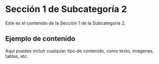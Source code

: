# Sección 1 de Subcategoría 2

Este es el contenido de la Sección 1 de la Subcategoría 2.

## Ejemplo de contenido

Aquí puedes incluir cualquier tipo de contenido, como texto, imágenes, tablas, etc.

